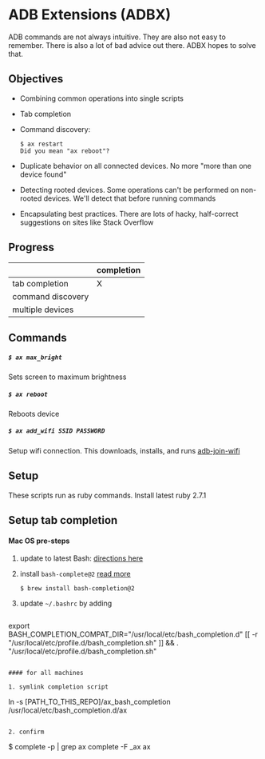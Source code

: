 # ADB Extensions (ADBX)

ADB commands are not always intuitive. They are also not easy to remember. There is also a lot of bad advice out there. ADBX hopes to solve that.


## Objectives

* Combining common operations into single scripts
* Tab completion
* Command discovery:

	```
	$ ax restart
	Did you mean "ax reboot"?
	```

* Duplicate behavior on all connected devices. No more "more than one device found"
* Detecting rooted devices. Some operations can't be performed on non-rooted devices. We'll detect that before running commands
* Encapsulating best practices. There are lots of hacky, half-correct suggestions on sites like Stack Overflow


## Progress


|   | completion |
|---|------------|
| tab completion |  X |
| command discovery |            |
| multiple devices |            |


## Commands

##### `$ ax max_bright`
	
Sets screen to maximum brightness

##### `$ ax reboot`

Reboots device

##### `$ ax add_wifi SSID PASSWORD`

Setup wifi connection. This downloads, installs, and runs [adb-join-wifi](https://github.com/steinwurf/adb-join-wifi)

## Setup

These scripts run as ruby commands. Install latest ruby 2.7.1

## Setup tab completion


#### Mac OS pre-steps

1. update to latest Bash: [directions here](https://medium.com/@weibeld/upgrading-bash-on-macos-7138bd1066ba)
2. install `bash-complete@2` [read more](https://itnext.io/programmable-completion-for-bash-on-macos-f81a0103080b)

	```
	$ brew install bash-completion@2
	```

3. update `~/.bashrc` by adding

	```
export BASH_COMPLETION_COMPAT_DIR="/usr/local/etc/bash_completion.d"
[[ -r "/usr/local/etc/profile.d/bash_completion.sh" ]] && . "/usr/local/etc/profile.d/bash_completion.sh"
```

#### for all machines

1. symlink completion script

```
ln -s [PATH_TO_THIS_REPO]/ax_bash_completion /usr/local/etc/bash_completion.d/ax
```

2. confirm 

```
$ complete -p | grep ax
complete -F _ax ax
```